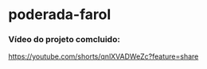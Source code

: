 # poderada-farol


### Vídeo do projeto comcluido:

https://youtube.com/shorts/qnlXVADWeZc?feature=share  

